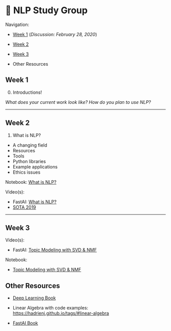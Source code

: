 # 📓 NLP Study Group 

Navigation:

- [Week 1](##Week_1) (_Discussion: February 28, 2020_)
- [Week 2](##Week_2)
- [Week 3](##Week_3)

- Other Resources


## **Week 1**

0. Introductions! 

_What does your current work look like? How do you plan to use NLP?_

--------
## **Week 2** 

1. What is NLP?

- A changing field
- Resources
- Tools
- Python libraries
- Example applications
- Ethics issues

Notebook: [What is NLP?](https://github.com/fastai/course-nlp/blob/master/1-what-is-nlp.ipynb)

Video(s):
- FastAI: [What is NLP?](https://www.youtube.com/watch?v=cce8ntxP_XI&list=PLtmWHNX-gukKocXQOkQjuVxglSDYWsSh9&index=2&t=0s)
- [SOTA 2019](https://www.youtube.com/watch?v=YxMW0w7ojek&feature=emb_logo) 


--------
## **Week 3** 

Video(s):
- FastAI: [Topic Modeling with SVD & NMF](https://www.youtube.com/watch?v=tG3pUwmGjsc&list=PLtmWHNX-gukKocXQOkQjuVxglSDYWsSh9&index=2)

Notebook: 
- [Topic Modeling with SVD & NMF](https://github.com/fastai/course-nlp/blob/master/2-svd-nmf-topic-modeling.ipynb)


## **Other Resources**

- [Deep Learning Book](https://www.deeplearningbook.org/)

- Linear Algebra with code examples: https://hadrienj.github.io/tags/#linear-algebra

- [FastAI Book](https://github.com/fastai/fastbook)
